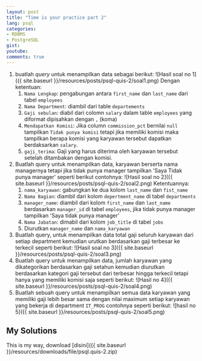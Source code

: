 ```yaml
---
layout: post
title: "Time is your practice part 2"
lang: psql
categories:
- RDBMS
- PostgreSQL
gist: 
youtube: 
comments: true
---
```


1. buatlah _query_ untuk menampilkan data sebagai berikut:
![Hasil soal no 1]({{ site.baseurl }}/resources/posts/psql-quis-2/soal1.png)
Dengan ketentuan:
    1. `Nama Lengkap`: pengabungan antara `first_name` dan `last_name` dari tabel `employees`
    2. `Nama Department`: diambil dari table `departements`
    3. `Gaji sebulan`: diabil dari colomn `salary` dalam table `employees` yang diformat dipisahkan dengan `,` (koma)
    4. `Mendapatkan Komisi`: Jika column `commission_pct` bernilai `null` tampilkan `Tidak punya komisi` tetapi jika memiliki komisi maka tampilkan berapa komisi yang karyawan tersebut dapatkan berdaksarkan `salary`.
    5. `gaji_terima`: Gaji yang harus diterima oleh karyawan tersebut setelah ditambakan dengan komisi.
2. Buatlah query untuk menampilkan data, karyawan berserta nama managernya tetapi jika tidak punya manager tampilkan 'Saya Tidak punya manager' seperti berikut contohnya:
![Hasil soal no 2]({{ site.baseurl }}/resources/posts/psql-quis-2/soal2.png)
Ketentuannya:
    1. `nama_karyawan`: gabungkan ke dua kolom `last_name` dan `fist_name`
    2. `Nama Bagian`: diambil dari kolom `depertment_name` di tabel `departments`
    3. `manager_name`: diambil dari kolom `first_name` dan `last_name` berdasarkan `manager_id` di tabel `employees`, jika tidak punya manager tampilkan 'Saya tidak punya manager'
    4. `Nama Jabatan`: dimabil dari kolom `job_title` di tabel `jobs`
    5. Diurutkan `manager_name` dan `nama_karyawan`
3. Buatlah query, untuk menampilkan data total gaji seluruh karyawan dari setiap department kemudian urutkan berdasarkan gaji terbesar ke terkecil seperti berikut:
![Hasil soal no 3]({{ site.baseurl }}/resources/posts/psql-quis-2/soal3.png)
4. Buatlah query untuk menampilkan data, jumlah karyawan yang dikategorikan berdasarkan gaji setahun kemudian diurutkan berdasarkan kategori gaji tersebut dari terbesar hingga terkecil tetapi hanya yang memiliki komisi saja seperti berikut:
![Hasil no 4]({{ site.baseurl }}/resources/posts/psql-quis-2/soal4.png)
5. Buatlah sebuah query untuk menampilkan semua data karyawan yang memiliki gaji lebih besar sama dengan nilai maximum setiap karyawan yang bekerja di department `IT_PROG` contohnya seperti berikut:
![hasil no 5]({{ site.baseurl }}/resources/posts/psql-quis-2/soal5.png)

## My Solutions

This is my way, download [disini]({{ site.baseurl }}/resources/downloads/file/psql.quis-2.zip)